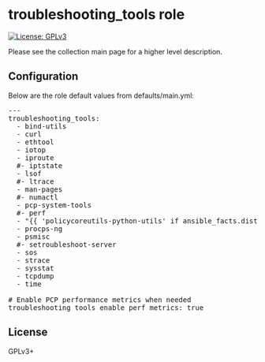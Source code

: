# troubleshooting_tools role

[![License: GPLv3](https://img.shields.io/badge/license-GPLv3-brightgreen.svg)](https://www.gnu.org/licenses/gpl-3.0)

Please see the collection main page for a higher level description.

## Configuration

Below are the role default values from defaults/main.yml:

<pre>
---
troubleshooting_tools:
  - bind-utils
  - curl
  - ethtool
  - iotop
  - iproute
  #- iptstate
  - lsof
  #- ltrace
  - man-pages
  #- numactl
  - pcp-system-tools
  #- perf
  - "{{ 'policycoreutils-python-utils' if ansible_facts.distribution_major_version|int >= 8 else 'policycoreutils-python' }}"
  - procps-ng
  - psmisc
  #- setroubleshoot-server
  - sos
  - strace
  - sysstat
  - tcpdump
  - time

# Enable PCP performance metrics when needed
troubleshooting_tools_enable_perf_metrics: true
</pre>

## License

GPLv3+
